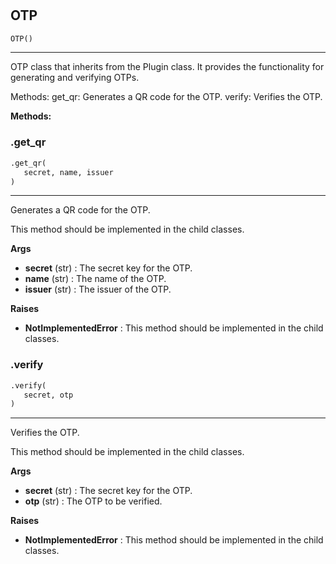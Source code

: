 #


## OTP
```python 
OTP()
```


---
OTP class that inherits from the Plugin class. It provides the functionality for generating and verifying OTPs.

Methods:
get_qr: Generates a QR code for the OTP.
verify: Verifies the OTP.


**Methods:**


### .get_qr
```python
.get_qr(
   secret, name, issuer
)
```

---
Generates a QR code for the OTP.

This method should be implemented in the child classes.


**Args**

* **secret** (str) : The secret key for the OTP.
* **name** (str) : The name of the OTP.
* **issuer** (str) : The issuer of the OTP.


**Raises**

* **NotImplementedError**  : This method should be implemented in the child classes.


### .verify
```python
.verify(
   secret, otp
)
```

---
Verifies the OTP.

This method should be implemented in the child classes.


**Args**

* **secret** (str) : The secret key for the OTP.
* **otp** (str) : The OTP to be verified.


**Raises**

* **NotImplementedError**  : This method should be implemented in the child classes.

